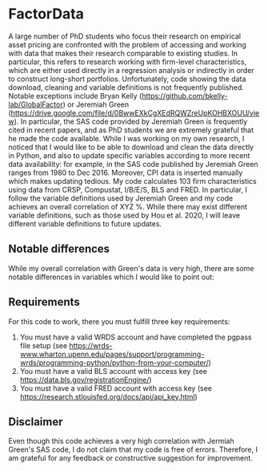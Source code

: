 # FactorData
A large number of PhD students who focus their research on empirical asset pricing are confronted with the problem of accessing and working with data that makes their research comparable to existing studies. In particular, this refers to research working with firm-level characteristics, which are either used directly in a regression analysis or indirectly in order to construct long-short portfolios.
Unfortunately, code showing the data download, cleaning and variable definitions is not frequently published. Notable exceptions include Bryan Kelly (https://github.com/bkelly-lab/GlobalFactor) or Jeremiah Green (https://drive.google.com/file/d/0BwwEXkCgXEdRQWZreUpKOHBXOUU/view). In particular, the SAS code provided by Jeremiah Green is frequently cited in recent papers, and as PhD students we are extremely grateful that he made the code available. 
While I was working on my own research, I noticed that I would like to be able to download and clean the data directly in Python, and also to update specific variables according to more recent data availability: for example, in the SAS code published by Jeremiah Green ranges from 1980 to Dec 2016. Moreover, CPI data is inserted manually which makes updating tedious.
My code calculates 103 firm characteristics using data from CRSP, Compustat, I/B/E/S, BLS and FRED. In particular, I follow the variable definitions used by Jeremiah Green and my code achieves an overall correlation of XYZ %. While there may exist different variable definitions, such as those used by Hou et al. 2020, I will leave different variable definitions to future updates. 

## Notable differences ##
While my overall correlation with Green's data is very high, there are some notable differences in variables which I would like to point out:

## Requirements ## 
For this code to work, there you must fulfill three key requirements:
1. You must have a valid WRDS account and have completed the pgpass file setup (see https://wrds-www.wharton.upenn.edu/pages/support/programming-wrds/programming-python/python-from-your-computer/)
2. You must have a valid BLS account with access key (see https://data.bls.gov/registrationEngine/)  
3. You must have a valid FRED account with access key (see https://research.stlouisfed.org/docs/api/api_key.html)


## Disclaimer ##
Even though this code achieves a very high correlation with Jermiah Green's SAS code, I do not claim that my code is free of errors. Therefore, I am grateful for any feedback or constructive suggestion for improvement.

